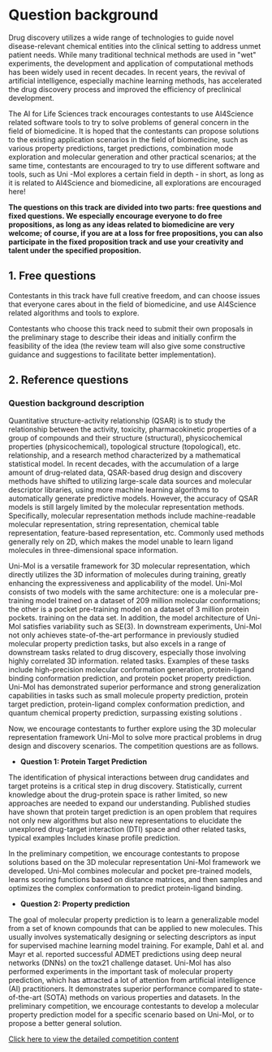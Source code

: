 # Question background

Drug discovery utilizes a wide range of technologies to guide novel disease-relevant chemical entities into the clinical setting to address unmet patient needs. While many traditional technical methods are used in "wet" experiments, the development and application of computational methods has been widely used in recent decades. In recent years, the revival of artificial intelligence, especially machine learning methods, has accelerated the drug discovery process and improved the efficiency of preclinical development.


The AI for Life Sciences track encourages contestants to use AI4Science related software tools to try to solve problems of general concern in the field of biomedicine. It is hoped that the contestants can propose solutions to the existing application scenarios in the field of biomedicine, such as various property predictions, target predictions, combination mode exploration and molecular generation and other practical scenarios; at the same time, contestants are encouraged to try to use different software and tools, such as Uni -Mol explores a certain field in depth - in short, as long as it is related to AI4Science and biomedicine, all explorations are encouraged here!


**The questions on this track are divided into two parts: free questions and fixed questions. We especially encourage everyone to do free propositions, as long as any ideas related to biomedicine are very welcome; of course, if you are at a loss for free propositions, you can also participate in the fixed proposition track and use your creativity and talent under the specified proposition.**

## 1. Free questions

Contestants in this track have full creative freedom, and can choose issues that everyone cares about in the field of biomedicine, and use AI4Science related algorithms and tools to explore.


Contestants who choose this track need to submit their own proposals in the preliminary stage to describe their ideas and initially confirm the feasibility of the idea (the review team will also give some constructive guidance and suggestions to facilitate better implementation).

## 2. Reference questions

### Question background description


Quantitative structure-activity relationship (QSAR) is to study the relationship between the activity, toxicity, pharmacokinetic properties of a group of compounds and their structure (structural), physicochemical properties (physicochemical), topological structure (topological), etc. relationship, and a research method characterized by a mathematical statistical model. In recent decades, with the accumulation of a large amount of drug-related data, QSAR-based drug design and discovery methods have shifted to utilizing large-scale data sources and molecular descriptor libraries, using more machine learning algorithms to automatically generate predictive models. However, the accuracy of QSAR models is still largely limited by the molecular representation methods. Specifically, molecular representation methods include machine-readable molecular representation, string representation, chemical table representation, feature-based representation, etc. Commonly used methods generally rely on 2D, which makes the model unable to learn ligand molecules in three-dimensional space information.


Uni-Mol is a versatile framework for 3D molecular representation, which directly utilizes the 3D information of molecules during training, greatly enhancing the expressiveness and applicability of the model. Uni-Mol consists of two models with the same architecture: one is a molecular pre-training model trained on a dataset of 209 million molecular conformations; the other is a pocket pre-training model on a dataset of 3 million protein pockets. training on the data set. In addition, the model architecture of Uni-Mol satisfies variability such as SE(3). In downstream experiments, Uni-Mol not only achieves state-of-the-art performance in previously studied molecular property prediction tasks, but also excels in a range of downstream tasks related to drug discovery, especially those involving highly correlated 3D information. related tasks. Examples of these tasks include high-precision molecular conformation generation, protein-ligand binding conformation prediction, and protein pocket property prediction. Uni-Mol has demonstrated superior performance and strong generalization capabilities in tasks such as small molecule property prediction, protein target prediction, protein-ligand complex conformation prediction, and quantum chemical property prediction, surpassing existing solutions .


Now, we encourage contestants to further explore using the 3D molecular representation framework Uni-Mol to solve more practical problems in drug design and discovery scenarios. The competition questions are as follows.


- **Question 1: Protein Target Prediction**


The identification of physical interactions between drug candidates and target proteins is a critical step in drug discovery. Statistically, current knowledge about the drug-protein space is rather limited, so new approaches are needed to expand our understanding. Published studies have shown that protein target prediction is an open problem that requires not only new algorithms but also new representations to elucidate the unexplored drug-target interaction (DTI) space and other related tasks, typical examples Includes kinase profile prediction. 

In the preliminary competition, we encourage contestants to propose solutions based on the 3D molecular representation Uni-Mol framework we developed. Uni-Mol combines molecular and pocket pre-trained models, learns scoring functions based on distance matrices, and then samples and optimizes the complex conformation to predict protein-ligand binding.


- **Question 2: Property prediction**


The goal of molecular property prediction is to learn a generalizable model from a set of known compounds that can be applied to new molecules. This usually involves systematically designing or selecting descriptors as input for supervised machine learning model training. For example, Dahl et al. and Mayr et al. reported successful ADMET predictions using deep neural networks (DNNs) on the tox21 challenge dataset. Uni-Mol has also performed experiments in the important task of molecular property prediction, which has attracted a lot of attention from artificial intelligence (AI) practitioners. It demonstrates superior performance compared to state-of-the-art (SOTA) methods on various properties and datasets. In the preliminary competition, we encourage contestants to develop a molecular property prediction model for a specific scenario based on Uni-Mol, or to propose a better general solution.


[Click here to view the detailed competition content](https://dptechnology.feishu.cn/docx/S08Hddzo7oxsjsx6chlc4BAinEf?from=from_copylink)
